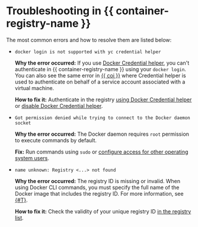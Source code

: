 # Troubleshooting in {{ container-registry-name }}

The most common errors and how to resolve them are listed below:
* `docker login is not supported with yc credential helper`

   **Why the error occurred:** If you use [Docker Credential helper](../operations/authentication.md#cred-helper), you can't authenticate in {{ container-registry-name }} using your `docker login`. You can also see the same error in [{{ coi }}](../../cos/concepts/index.md) where Credential helper is used to authenticate on behalf of a service account associated with a virtual machine.

   **How to fix it:** Authenticate in the registry [using Docker Credential helper](../operations/authentication.md#cred-helper) or [disable Docker Credential helper](../operations/authentication.md#ch-not-use).
* `Got permission denied while trying to connect to the Docker daemon socket`

   **Why the error occurred:** The Docker daemon requires `root` permission to execute commands by default.

   **Fix:** Run commands using `sudo` or [configure access for other operating system users](https://docs.docker.com/install/linux/linux-postinstall/#manage-docker-as-a-non-root-user).
* `name unknown: Registry <...> not found`

   **Why the error occurred:** The registry ID is missing or invalid. When using Docker CLI commands, you must specify the full name of the Docker image that includes the registry ID. For more information, see [{#T}](../concepts/repository.md).

   **How to fix it:** Check the validity of your unique registry ID [in the registry list](../operations/registry/registry-list.md).